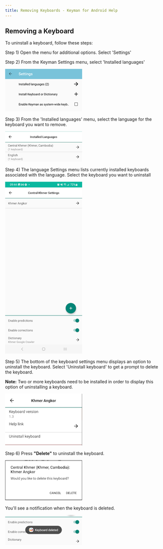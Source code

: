 ```yaml
---
title: Removing Keyboards - Keyman for Android Help
---
```


## Removing a Keyboard
To uninstall a keyboard, follow these steps:

Step 1)
Open the menu for additional options. Select 'Settings'

Step 2)
From the Keyman Settings menu, select 'Installed languages'

![](../android_images/settings-languages-ap.png)

Step 3)
From the 'Installed languages' menu, select the language for the keyboard you want to remove.

![](../android_images/settings-two-installed-languages-ap.png)

Step 4)
The language Settings menu lists currently installed keyboards associated with the language.
Select the keyboard you want to uninstall

![](../android_images/khmer-settings-ap.png)

Step 5)
The bottom of the keyboard settings menu displays an option to uninstall the keyboard.
Select 'Uninstall keyboard' to get a prompt to delete the keyboard.

**Note:** Two or more keyboards need to be installed in order to display this option of uninstalling a keyboard.

![](../android_images/settings-khmer-info-ap.png)

Step 6)
Press **"Delete"** to uninstall the keyboard.

![](../android_images/confirm-khmer-delete-ap.png)

You'll see a notification when the keyboard is deleted.

![](../android_images/uninstall-notification-ap.png)
